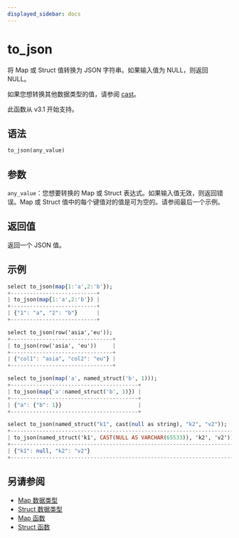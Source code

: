 ```yaml
---
displayed_sidebar: docs
---
```


# to_json

将 Map 或 Struct 值转换为 JSON 字符串。如果输入值为 NULL，则返回 NULL。

如果您想转换其他数据类型的值，请参阅 [cast](./cast.md)。

此函数从 v3.1 开始支持。

## 语法

```Haskell
to_json(any_value)
```

## 参数

`any_value`：您想要转换的 Map 或 Struct 表达式。如果输入值无效，则返回错误。Map 或 Struct 值中的每个键值对的值是可为空的。请参阅最后一个示例。

## 返回值

返回一个 JSON 值。

## 示例

```Haskell
select to_json(map{1:'a',2:'b'});
+---------------------------+
| to_json(map{1:'a',2:'b'}) |
+---------------------------+
| {"1": "a", "2": "b"}      |
+---------------------------+

select to_json(row('asia','eu'));
+--------------------------------+
| to_json(row('asia', 'eu'))     |
+--------------------------------+
| {"col1": "asia", "col2": "eu"} |
+--------------------------------+

select to_json(map('a', named_struct('b', 1)));
+----------------------------------------+
| to_json(map{'a':named_struct('b', 1)}) |
+----------------------------------------+
| {"a": {"b": 1}}                        |
+----------------------------------------+

select to_json(named_struct("k1", cast(null as string), "k2", "v2"));
+-----------------------------------------------------------------------+
| to_json(named_struct('k1', CAST(NULL AS VARCHAR(65533)), 'k2', 'v2')) |
+-----------------------------------------------------------------------+
| {"k1": null, "k2": "v2"}                                              |
+-----------------------------------------------------------------------+
```

## 另请参阅

- [Map 数据类型](../../../data-types/semi_structured/Map.md)
- [Struct 数据类型](../../../data-types/semi_structured/STRUCT.md)
- [Map 函数](../../README.md#map-functions)
- [Struct 函数](../../README.md#struct-functions)